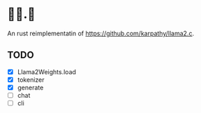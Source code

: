 # 🦙🦙.🦀

An rust reimplementatin of <https://github.com/karpathy/llama2.c>.

## TODO

- [x] Llama2Weights.load
- [x] tokenizer
- [x] generate
- [ ] chat
- [ ] cli